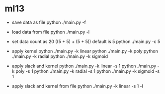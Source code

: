 ml13
====
* save data as file
	python ./main.py -f <filename>

* load data from file
	python ./main.py -l <filename>

* set data count as 20 ((5 + 5) + (5 + 5)) default is 5
	python ./main.py -c 5

* apply kernel
	python ./main.py -k linear
	python ./main.py -k poly
	python ./main.py -k radial
	python ./main.py -k sigmoid

* apply slack and kernel
	python ./main.py -k linear -s 1
	python ./main.py -k poly -s 1
	python ./main.py -k radial -s 1
	python ./main.py -k sigmoid -s 1

* apply slack and kernel from file
	python ./main.py -k linear -s 1 -l <filename>

